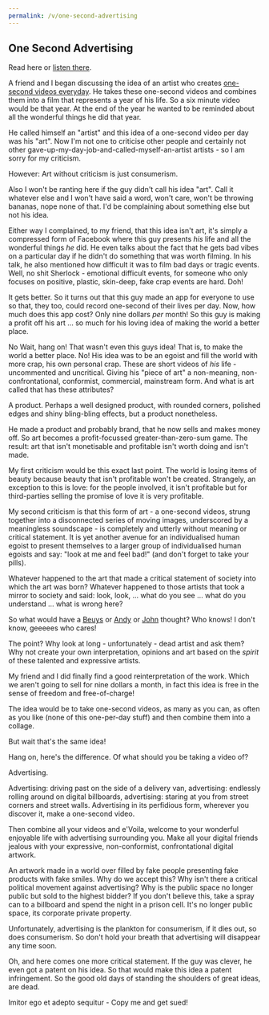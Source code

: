 ```yaml
---
permalink: /v/one-second-advertising
---
```


## One Second Advertising

Read here or [listen there](https://store.rippenstein.art/l/osad).

A friend and I began discussing the idea of an artist who creates [one-second videos everyday](https://www.ted.com/talks/cesar_kuriyama_one_second_every_day). He takes these one-second videos and combines them into a film that represents a year of his life. So a six minute video would be that year. At the end of the year he wanted to be reminded about all the wonderful things he did that year.

He called himself an "artist" and this idea of a one-second video per day was his "art". Now I'm not one to criticise other people and certainly not other gave-up-my-day-job-and-called-myself-an-artist artists - so I am sorry for my criticism.

However: Art without criticism is just consumerism.

Also I won't be ranting here if the guy didn't call his idea "art". Call it whatever else and I won't have said a word, won't care, won't be throwing bananas, nope none of that. I'd be complaining about something else but not his idea.

Either way I complained, to my friend, that this idea isn't art, it's simply a compressed form of Facebook where this guy presents *his* life and all the wonderful things *he* did. He even talks about the fact that he gets bad vibes on a particular day if he didn't do something that was worth filming. In his talk, he also mentioned how difficult it was to film bad days or tragic events. Well, no shit Sherlock - emotional difficult events, for someone who only focuses on positive, plastic, skin-deep, fake crap events are hard. Doh!

It gets better. So it turns out that this guy made an app for everyone to use so that, they too, could record one-second of their lives per day. Now, how much does this app cost? Only nine dollars *per* month! So this guy is making a profit off his art ... so much for his loving idea of making the world a better place.

No Wait, hang on! That wasn't even this guys idea! That is, to make the world a better place. No! His idea was to be an egoist and fill the world with more crap, his own personal crap. These are short videos of *his* life - uncommented and uncritical. Giving his "piece of art" a non-meaning, non-confrontational, conformist, commercial, mainstream form. And what is art called that has these attributes?

A product. Perhaps a well designed product, with rounded corners, polished edges and shiny bling-bling effects, but a product nonetheless.

He made a product and probably brand, that he now sells and makes money off. So art becomes a profit-focussed greater-than-zero-sum game. The result: art that isn't monetisable and profitable isn't worth doing and isn't made.

My first criticism would be this exact last point. The world is losing items of beauty because beauty that isn't profitable won't be created. Strangely, an exception to this is love: for the people involved, it isn't profitable but for third-parties selling the promise of love it is very profitable.

My second criticism is that this form of art - a one-second videos, strung together into a disconnected series of moving images, underscored by a meaningless soundscape - is completely and utterly without meaning or critical statement. It is yet another avenue for an individualised human egoist to present themselves to a larger group of individualised human egoists and say: "look at me and feel bad!" (and don't forget to take your pills).

Whatever happened to the art that made a critical statement of society into which the art was born? Whatever happened to those artists that took a mirror to society and said: look, look, ... what do you see ... what do you understand ... what is wrong here?

So what would have a [Beuys](https://en.wikipedia.org/wiki/Joseph_Beuys) or [Andy](https://en.wikipedia.org/wiki/Andy_Warhol) or [John](https://en.wikipedia.org/wiki/John_Lennon) thought? Who knows! I don't know, geeeees who cares!

The point? Why look at long - unfortunately - dead artist and ask them? Why not create your own interpretation, opinions and art based on the *spirit* of these talented and expressive artists.

My friend and I did finally find a good reinterpretation of the work. Which we aren't going to sell for nine dollars a month, in fact this idea is free in the sense of freedom and free-of-charge!

The idea would be to take one-second videos, as many as you can, as often as you like (none of this one-per-day stuff) and then combine them into a collage.

But wait that's the same idea!

Hang on, here's the difference. Of what should you be taking a video of?

Advertising.

Advertising: driving past on the side of a delivery van, advertising: endlessly rolling around on digital billboards, advertising: staring at you from street corners and street walls. Advertising in its perfidious form, wherever you discover it, make a one-second video.

Then combine all your videos and e'Voila, welcome to your wonderful enjoyable life with advertising surrounding you. Make all your digital friends jealous with your expressive, non-conformist, confrontational digital artwork.

An artwork made in a world over filled by fake people presenting fake products with fake smiles. Why do we accept this? Why isn't there a critical political movement against advertising? Why is the public space no longer public but sold to the highest bidder? If you don't believe this, take a spray can to a billboard and spend the night in a prison cell. It's no longer public space, its corporate private property.

Unfortunately, advertising is the plankton for consumerism, if it dies out, so does consumerism. So don't hold your breath that advertising will disappear any time soon.

Oh, and here comes one more critical statement. If the guy was clever, he even got a patent on his idea. So that would make this idea a patent infringement. So the good old days of standing the shoulders of great ideas, are dead.

Imitor ego et adepto sequitur - Copy me and get sued!
